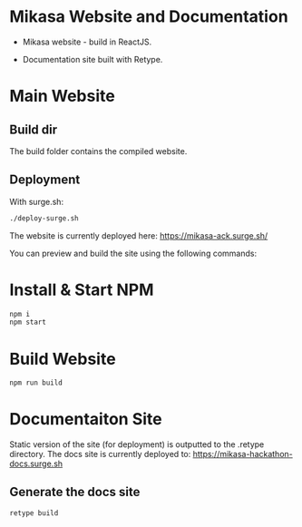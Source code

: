 # Mikasa Website and Documentation

- Mikasa website - build in ReactJS.

- Documentation site built with Retype.

# Main Website

## Build dir

The build folder contains the compiled website.

## Deployment

With surge.sh:
```bash
./deploy-surge.sh
```

The website is currently deployed here: https://mikasa-ack.surge.sh/

You can preview and build the site using the following commands:

# Install & Start NPM
```bash
npm i
npm start
```

# Build Website
```bash
npm run build
```


# Documentaiton Site

Static version of the site (for deployment) is outputted to the .retype directory.
The docs site is currently deployed to: https://mikasa-hackathon-docs.surge.sh

## Generate the docs site

```bash
retype build
```
